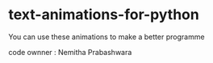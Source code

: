 # text-animations-for-python
You can use these animations to make a better programme

code ownner : Nemitha Prabashwara
